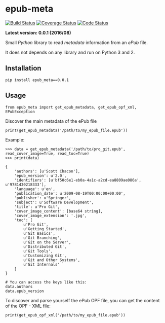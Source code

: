 # epub-meta


[![Build Status](https://travis-ci.org/paulocheque/epub-meta.png?branch=master)](https://travis-ci.org/paulocheque/epub-meta)
[![Coverage Status](https://coveralls.io/repos/github/paulocheque/epub-meta/badge.svg)](https://coveralls.io/github/paulocheque/epub-meta)
[![Code Status](https://landscape.io/github/paulocheque/epub-meta/master/landscape.png)](https://landscape.io/github/paulocheque/epub-meta/)


**Latest version: 0.0.1 (2016/08)**

Small *Python* library to read *metadata* information from an *ePub* file. 

It does not depends on any library and run on Python 3 and 2.

## Installation

    pip install epub_meta==0.0.1

## Usage

    from epub_meta import get_epub_metadata, get_epub_opf_xml, EPubException

Discover the main metadata of the ePub file

    print(get_epub_metadata('/path/to/my_epub_file.epub'))

Example:

    >>> data = get_epub_metadata('/path/to/pro_git.epub', read_cover_image=True, read_toc=True)
    >>> print(data)

    {
        'authors': [u'Scott Chacon'],
        'epub_version': u'2.0',
        'identifiers': [u'bf50c6e1-eb0a-4a1c-a2cd-ea8809ae086a', u'9781430218333'],
        'language': u'en',
        'publication_date': u'2009-08-19T00:00:00+00:00',
        'publisher': u'Springer',
        'subject': u'Software Development',
        'title': u'Pro Git',
        'cover_image_content': [base64 string],
        'cover_image_extension': '.jpg',
        'toc': [
            u'Pro Git',
            u'Getting Started',
            u'Git Basics',
            u'Git Branching',
            u'Git on the Server',
            u'Distributed Git',
            u'Git Tools',
            u'Customizing Git',
            u'Git and Other Systems',
            u'Git Internals'
        ]
    }

    # You can access the keys like this:
    data.authors
    data.epub_version


To discover and parse yourself the ePub OPF file, you can get the content of the OPF - XML file:

    print(get_epub_opf_xml('/path/to/my_epub_file.epub'))


